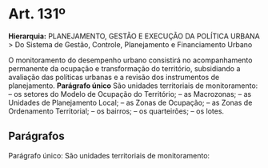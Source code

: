 # Art. 131º

**Hierarquia:** PLANEJAMENTO, GESTÃO E EXECUÇÃO DA POLÍTICA URBANA > Do Sistema de Gestão, Controle, Planejamento e Financiamento Urbano

O monitoramento do desempenho urbano consistirá no acompanhamento permanente da ocupação e transformação do território, subsidiando a avaliação das políticas urbanas e a revisão dos instrumentos de planejamento.
**Parágrafo único** São unidades territoriais de monitoramento:
– os setores do Modelo de Ocupação do Território;
– as Macrozonas;
– as Unidades de Planejamento Local;
– as Zonas de Ocupação;
– as Zonas de Ordenamento Territorial;
– os bairros;
– os quarteirões;
– os lotes.

## Parágrafos
Parágrafo único: São unidades territoriais de monitoramento:




